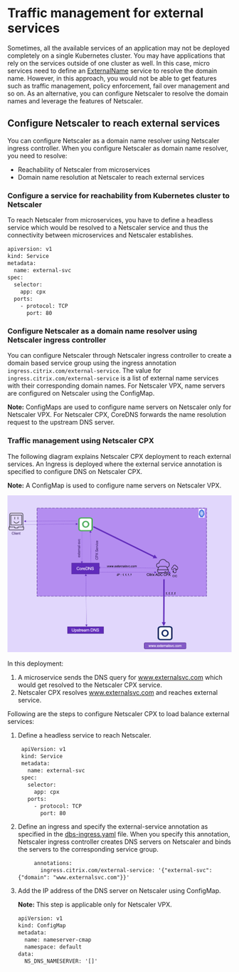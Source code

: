 # Traffic management for external services

Sometimes, all the available services of an application may not be deployed completely on a single Kubernetes cluster. You may have applications that rely on the services outside of one cluster as well. In this case, micro services need to define an [ExternalName](https://kubernetes.io/docs/concepts/services-networking/service/#externalname) service to resolve the domain name. However, in this approach, you would not be able to get features such as traffic management, policy enforcement, fail over management and so on. As an alternative, you can configure Netscaler to resolve the domain names and leverage the features of Netscaler.

## Configure Netscaler to reach external services

You can configure Netscaler as a domain name resolver using Netscaler ingress controller. When you configure Netscaler as domain name resolver, you need to resolve:

 - Reachability of Netscaler from microservices
 - Domain name resolution at Netscaler to reach external services

### Configure a service for reachability from Kubernetes cluster to Netscaler

To reach Netscaler from microservices, you have to define a headless service which would be resolved to a Netscaler service and thus the connectivity between microservices and Netscaler establishes.

    apiversion: v1
    kind: Service
    metadata: 
      name: external-svc
    spec:
      selector:
        app: cpx
      ports:
        - protocol: TCP
          port: 80

### Configure Netscaler as a domain name resolver using Netscaler ingress controller

You can configure Netscaler through Netscaler ingress controller to create a domain based service group using the ingress annotation `ingress.citrix.com/external-service`. The value for `ingress.citrix.com/external-service` is a list of external name services with their corresponding domain names. For Netscaler VPX, name servers are configured on Netscaler using the ConfigMap.

**Note:** ConfigMaps are used to configure name servers on Netscaler only for Netscaler VPX. For Netscaler CPX, CoreDNS forwards the name resolution request to the upstream DNS server.

### Traffic management using Netscaler CPX

The following diagram explains Netscaler CPX deployment to reach external services. An Ingress is deployed where the external service annotation is specified to configure DNS on Netscaler CPX.

**Note:**
A ConfigMap is used to configure name servers on Netscaler VPX.

![Traffic management with Netscaler CPX](../media/cpx-traffic.png)

In this deployment:

1. A microservice sends the DNS query for www.externalsvc.com which would get resolved to the Netscaler CPX service.
2. Netscaler CPX resolves www.externalsvc.com and reaches external service.

Following are the steps to configure Netscaler CPX to load balance external services:

1. Define a headless service to reach Netscaler.

        apiVersion: v1
        kind: Service
        metadata:
          name: external-svc
        spec:
          selector:
            app: cpx
          ports:
            - protocol: TCP
              port: 80

1. Define an ingress and specify the external-service annotation as specified in the [dbs-ingress.yaml](https://github.com/netscaler/netscaler-k8s-ingress-controller/tree/master/example/load-balance-external/db-ingress.yaml) file. When you specify this annotation, Netscaler ingress controller creates DNS servers on Netscaler and binds the servers to the corresponding service group.


            annotations:
              ingress.citrix.com/external-service: '{"external-svc": {"domain": "www.externalsvc.com"}}'

1. Add the IP address of the DNS server on Netscaler using ConfigMap.

   **Note:** This step is applicable only for Netscaler VPX.

    ```
    apiVersion: v1
    kind: ConfigMap
    metadata:
      name: nameserver-cmap
      namespace: default
    data:
      NS_DNS_NAMESERVER: '[]'
    ```
  